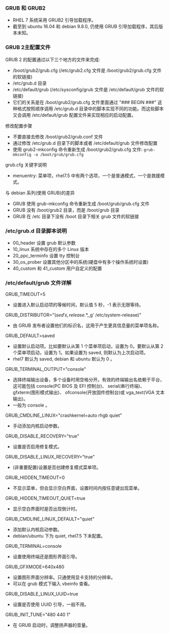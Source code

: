 
### GRUB 和 GRUB2

- RHEL 7 系统采用 GRUB2 引导加载程序。
- 截至到 ubuntu 16.04 和 debian 9.8.0, 仍使用 GRUB 引导加载程序，其后版本未知。

### GRUB 2主配置文件

GRUB 2 的配置通过以下三个地方的文件来完成:
- /boot/grub2/grub.cfg (/etc/grub2.cfg 文件是 /boot/grub2/grub.cfg 文件的软链接)
- /etc/grub.d 目录
- /etc/default/grub (/etc/sysconfig/grub 文件是 /etc/default/grub 文件的软链接)
- 它们的关系是在 /boot/grub2/grub.cfg 文件里面通过 "### BEGIN   ###" 这种格式按照顺序调用 /etc/grub.d 目录中的脚本实现不同的功能。而这些脚本又会调用 /etc/default/grub
配置文件来实现相应的启动配置。

修改配置步骤
- 不要直接去修改 /boot/grub2/grub.conf 文件
- 通过修改 /etc/grub.d 目录下的脚本或者 /etc/default/grub 文件修改配置
- 使用 grub2-mkconfig 命令重新生成 /boot/grub2/grub.cfg 文件: `grub-mkconfig -o /boot/grub/grub.cfg`

grub.cfg 关键字说明
- menuentry: 菜单项，rhel7.5 中有两个选项，一个是普通模式，一个是救援模式。

与 debian 系列(使用 GRUB)的差异
- GRUB 使用 grub-mkconfig 命令重新生成 /boot/grub/grub.cfg 文件
- GRUB 没有 /boot/grub2 目录，而是 /boot/grub 目录
- GRUB 在 /etc 目录下没有 /boot 目录下相关 grub 文件的软链接
    
### /etc/grub.d 目录脚本说明

- 00_header                 设置 grub 默认参数
- 10_linux                  系统中存在的多个 Linux 版本
- 20_ppc_terminfo           设置 tty 控制台
- 30_os_prober              设置其他分区中的系统(硬盘中有多个操作系统时设置)
- 40_custom 和 41_custom    用户自定义的配置

### /etc/default/grub 文件详解

GRUB_TIMEOUT=5
- 设置进入默认启动项的等候时间，默认值 5 秒，-1 表示无限等待。

GRUB_DISTRIBUTOR="$(sed 's, release .*$,,g' /etc/system-release)"
- 由 GRUB 发布者设置他们的标识名，这用于产生更具信息量的菜单项名称。

GRUB_DEFAULT=saved
- 设置默认启动项。比如要默认从第 1 个菜单项启动，设置为 0。要默认从第 2 个菜单项启动，设置为 1。如果设置为 saved, 则默认为上次启动项。
- rhel7 默认为 saved, debian 和 ubuntu 默认为 0 。

GRUB_TERMINAL_OUTPUT="console"
- 选择终端输出设备，多个设备时用空格分开。有效的终端输出名依赖于平台，这可能包括 console(PC BIOS 及 EFI 控制台)、 serial(串行终端)、gfxterm(图形模式输出)、 ofconsole(开放固件控制台)或 vga_text(VGA 文本输出)。
- 一般为 console 。

GRUB_CMDLINE_LINUX="crashkernel=auto rhgb quiet"
- 手动添加内核启动参数。

GRUB_DISABLE_RECOVERY="true"
- 设置是否启用修复模式。

GRUB_DISABLE_LINUX_RECOVERY="true"
- (非重要配置)设置是否创建修复模式菜单项。

GRUB_HIDDEN_TIMEOUT=0
- 不显示菜单，但会显示空白界面，设置时间内按任意键出现菜单。

GRUB_HIDDEN_TIMEOUT_QUIET=true
- 显示空白界面时是否出现倒计时。

GRUB_CMDLINE_LINUX_DEFAULT="quiet"
- 添加默认内核启动参数。
- debian/ubuntu 下为 quiet, rhel7.5 下未配置。

GRUB_TERMINAL=console
- 设置使用终端还是图形界面引导。

GRUB_GFXMODE=640x480
- 设置图形界面分辨率。只通使用显卡支持的分辨率。
- 可以在 grub 模式下输入 vbeinfo 查看。

GRUB_DISABLE_LINUX_UUID=true
- 设置是否使用 UUID 引导，一般不用。

GRUB_INIT_TUNE="480 440 1"
- 在 GRUB 启动时，调整扬声器的音量。
